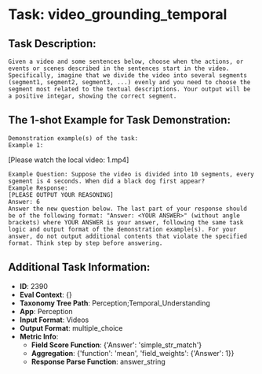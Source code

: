 # Task: video_grounding_temporal

## Task Description:

```
Given a video and some sentences below, choose when the actions, or events or scenes described in the sentences start in the video. Specifically, imagine that we divide the video into several segments (segment1, segment2, segment3, ...) evenly and you need to choose the segment most related to the textual descriptions. Your output will be a positive integar, showing the correct segment.
```

## The 1-shot Example for Task Demonstration:

```
Demonstration example(s) of the task:
Example 1:
```

[Please watch the local video: 1.mp4]

```
Example Question: Suppose the video is divided into 10 segments, every sgement is 4 seconds. When did a black dog first appear? 
Example Response:
[PLEASE OUTPUT YOUR REASONING]
Answer: 6
Answer the new question below. The last part of your response should be of the following format: "Answer: <YOUR ANSWER>" (without angle brackets) where YOUR ANSWER is your answer, following the same task logic and output format of the demonstration example(s). For your answer, do not output additional contents that violate the specified format. Think step by step before answering.
```

## Additional Task Information:

- **ID**: 2390
- **Eval Context**: {}
- **Taxonomy Tree Path**: Perception;Temporal_Understanding
- **App**: Perception
- **Input Format**: Videos
- **Output Format**: multiple_choice
- **Metric Info**:
  - **Field Score Function**: {'Answer': 'simple_str_match'}
  - **Aggregation**: {'function': 'mean', 'field_weights': {'Answer': 1}}
  - **Response Parse Function**: answer_string

